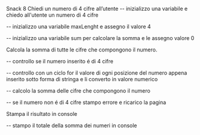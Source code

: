 Snack 8
Chiedi un numero di 4 cifre all’utente
-- inizializzo una variabile e chiedo all'utente un numero di 4 cifre 

-- inizializzo una variabile maxLenght e assegno il valore 4

-- inizializzo una variabile sum per calcolare la somma e le assegno valore 0

Calcola la somma di tutte le cifre che compongono il numero.

-- controllo se il numero inserito é di 4 cifre

-- controllo con un ciclo for il valore di ogni posizione del numero appena inserito sotto forma di stringa e li converto in valore numerico

-- calcolo la somma delle cifre che compongono il numero

-- se il numero non é di 4 cifre stampo errore e ricarico la pagina

Stampa il risultato in console

-- stampo il totale della somma dei numeri in console